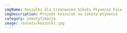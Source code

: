 ```yaml
---
imgName: Koszulki dla Crzanowska Szkoła Pływania Fala
imgDescription: Projekt koszulek na szkoły pływania
category: identyfikacje
image: /assets/koszulki.jpg
---
```

